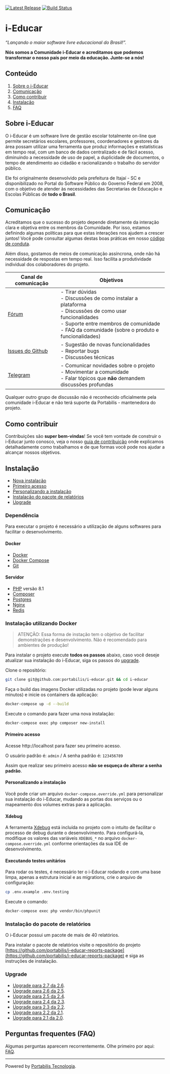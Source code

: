 [![Latest Release](https://img.shields.io/github/release/portabilis/i-educar.svg?label=latest%20release)](https://github.com/portabilis/i-educar/releases)
[![Build Status](https://github.com/portabilis/i-educar/workflows/tests/badge.svg)](https://github.com/portabilis/i-educar/actions)

# i-Educar

_“Lançando o maior software livre educacional do Brasil!”._

**Nós somos a Comunidade i-Educar e acreditamos que podemos transformar o nosso
país por meio da educação. Junte-se a nós!**

## Conteúdo

1. [Sobre o i-Educar](#sobre-o-i-educar)
2. [Comunicação](#comunicação)
3. [Como contribuir](#como-contribuir)
4. [Instalação](#instalação)
5. [FAQ](#perguntas-frequentes-faq)

## Sobre i-Educar

O i-Educar é um software livre de gestão escolar totalmente on-line que permite
secretários escolares, professores, coordenadores e gestores da área possam
utilizar uma ferramenta que produz informações e estatísticas em tempo real,
com um banco de dados centralizado e de fácil acesso, diminuindo a necessidade
de uso de papel, a duplicidade de documentos, o tempo de atendimento ao cidadão
e racionalizando o trabalho do servidor público.

Ele foi originalmente desenvolvido pela prefeitura de Itajaí - SC e
disponibilizado no Portal do Software Público do Governo Federal em 2008, com o
objetivo de atender às necessidades das Secretarias de Educação e Escolas
Públicas de **todo o Brasil**.

## Comunicação

Acreditamos que o sucesso do projeto depende diretamente da interação clara e
objetiva entre os membros da Comunidade. Por isso, estamos definindo algumas
políticas para que estas interações nos ajudem a crescer juntos! Você pode
consultar algumas destas boas práticas em nosso [código de
conduta](https://github.com/portabilis/i-educar/blob/master/CODE-OF-CONDUCT.md).

Além disso, gostamos de meios de comunicação assíncrona, onde não há necessidade de
respostas em tempo real. Isso facilita a produtividade individual dos
colaboradores do projeto.

| Canal de comunicação | Objetivos |
|----------------------|-----------|
| [Fórum](https://forum.ieducar.org) | - Tirar dúvidas <br>- Discussões de como instalar a plataforma<br> - Discussões de como usar funcionalidades<br> - Suporte entre membros de comunidade<br> - FAQ da comunidade (sobre o produto e funcionalidades) |
| [Issues do Github](https://github.com/portabilis/i-educar/issues/new/choose) | - Sugestão de novas funcionalidades<br> - Reportar bugs<br> - Discussões técnicas |
| [Telegram](https://t.me/ieducar ) | - Comunicar novidades sobre o projeto<br> - Movimentar a comunidade<br>  - Falar tópicos que **não** demandem discussões profundas |

Qualquer outro grupo de discussão não é reconhecido oficialmente pela
comunidade i-Educar e não terá suporte da Portabilis - mantenedora do projeto.

## Como contribuir

Contribuições são **super bem-vindas**! Se você tem vontade de construir o
i-Educar junto conosco, veja o nosso [guia de contribuição](./CONTRIBUTING.md)
onde explicamos detalhadamente como trabalhamos e de que formas você pode nos
ajudar a alcançar nossos objetivos.

## Instalação

- [Nova instalação](#nova-instalação)
- [Primeiro acesso](#primeiro-acesso)
- [Personalizando a instalação](#personalizando-a-instalação)
- [Instalação do pacote de relatórios](#instalação-do-pacote-de-relatórios)
- [Upgrade](#upgrade)

### Dependência

Para executar o projeto é necessário a utilização de alguns softwares para
facilitar o desenvolvimento.

#### Docker

- [Docker](https://docs.docker.com/install/)
- [Docker Compose](https://docs.docker.com/compose/install/)
- [Git](https://git-scm.com/downloads)

#### Servidor

- [PHP](http://php.net/) versão 8.1
- [Composer](https://getcomposer.org/)
- [Postgres](https://www.postgresql.org/)
- [Nginx](https://www.nginx.com/)
- [Redis](https://redis.io/)

### Instalação utilizando Docker

> ATENÇÃO: Essa forma de instação tem o objetivo de facilitar demonstrações e
desenvolvimento. Não é recomendado para ambientes de produção!

Para instalar o projeto execute **todos os passos** abaixo, caso você deseje
atualizar sua instalação do i-Educar, siga os passos do [upgrade](#upgrade).

Clone o repositório:

```bash
git clone git@github.com:portabilis/i-educar.git && cd i-educar
```

Faça o build das imagens Docker utilizadas no projeto (pode levar alguns
minutos) e inicie os containers da aplicação:

```bash
docker-compose up -d --build
```

Execute o comando para fazer uma nova instalação:

```bash
docker-compose exec php composer new-install
```

#### Primeiro acesso

Acesse http://localhost para fazer seu primeiro acesso.

O usuário padrão é: `admin` / A senha padrão é: `123456789`

Assim que realizar seu primeiro acesso **não se esqueça de alterar a senha
padrão**.

#### Personalizando a instalação

Você pode criar um arquivo `docker-compose.override.yml` para personalizar sua
instalação do i-Educar, mudando as portas dos serviços ou o mapeamento dos
volumes extras para a aplicação.

#### Xdebug

A ferramenta [Xdebug](https://xdebug.org/) está incluída no projeto com o
intuito de facilitar o processo de debug durante o desenvolvimento. Para
configurá-la, modifique os valores das variáveis `XDEBUG_*` no arquivo
`docker-compose.override.yml` conforme orientações da sua IDE de
desenvolvimento.

#### Executando testes unitários

Para rodar os testes, é necessário ter o i-Educar rodando e com uma base limpa,
apenas a estrutura inicial e as migrations, crie o arquivo de configuração:

```bash
cp .env.example .env.testing
```

Execute o comando:

```bash
docker-compose exec php vendor/bin/phpunit
```

### Instalação do pacote de relatórios

O i-Educar possui um pacote de mais de 40 relatórios.

Para instalar o pacote de relatórios visite o repositório do projeto
[https://github.com/portabilis/i-educar-reports-package](https://github.com/portabilis/i-educar-reports-package)
e siga as instruções de instalação.

### Upgrade

- [Upgrade para 2.7 da 2.6](https://github.com/portabilis/i-educar/wiki/Upgrade-para-2.7-da-2.6).
- [Upgrade para 2.6 da 2.5](https://github.com/portabilis/i-educar/wiki/Upgrade-para-2.6-da-2.5).
- [Upgrade para 2.5 da 2.4](https://github.com/portabilis/i-educar/wiki/Upgrade-para-2.5-da-2.4).
- [Upgrade para 2.4 da 2.3](https://github.com/portabilis/i-educar/wiki/Upgrade-para-2.4-da-2.3).
- [Upgrade para 2.3 da 2.2](https://github.com/portabilis/i-educar/wiki/Upgrade-para-2.3-da-2.2).
- [Upgrade para 2.2 da 2.1](https://github.com/portabilis/i-educar/wiki/Upgrade-para-2.2-da-2.1).
- [Upgrade para 2.1 da 2.0](https://github.com/portabilis/i-educar/wiki/Upgrade-para-2.1-da-2.0).

## Perguntas frequentes (FAQ)

Algumas perguntas aparecem recorrentemente. Olhe primeiro por aqui: [FAQ](https://github.com/portabilis/i-educar-website/blob/master/docs/faq.md).

---

Powered by [Portabilis Tecnologia](http://www.portabilis.com.br/).

